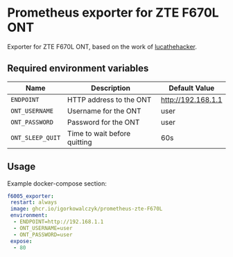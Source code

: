 # Prometheus exporter for ZTE F670L ONT

Exporter for ZTE F670L ONT, based on the work of [lucathehacker](https://github.com/LucaTheHacker/PrometheusF6005).

## Required environment variables

| Name             | Description                  | Default Value      |
| ---------------- | ---------------------------- | ------------------ |
| `ENDPOINT`       | HTTP address to the ONT      | http://192.168.1.1 |
| `ONT_USERNAME`   | Username for the ONT         | user               |
| `ONT_PASSWORD`   | Password for the ONT         | user               |
| `ONT_SLEEP_QUIT` | Time to wait before quitting | 60s                |

## Usage

Example docker-compose section:

```yaml
f6005_exporter:
 restart: always
 image: ghcr.io/igorkowalczyk/prometheus-zte-F670L
 environment:
  - ENDPOINT=http://192.168.1.1
  - ONT_USERNAME=user
  - ONT_PASSWORD=user
 expose:
  - 80
```
